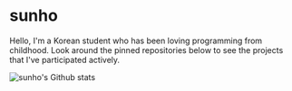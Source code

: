 # sunho

Hello, I'm a Korean student who has been loving programming from childhood. Look around the pinned repositories below to see the projects that I've participated actively.

![sunho's Github stats](https://github-readme-stats.vercel.app/api?username=sunho)
